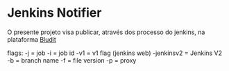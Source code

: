 # Jenkins Notifier

O presente projeto visa publicar, através dos processo do jenkins, na plataforma [Bludit](https://www.bludit.com/)

flags:
-j = job
-i = job id
-v1 = v1 flag (jenkins web)
-jenkinsv2 = Jenkins V2
-b = branch name
-f = file version
-p = proxy